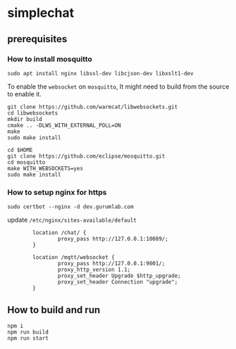 # simplechat


## prerequisites

### How to install mosquitto

```
sudo apt install nginx libssl-dev libcjson-dev libxslt1-dev
```

To enable the `websocket` on `mosquitto`,
It might need to build from the source to enable it.
```
git clone https://github.com/warmcat/libwebsockets.git
cd libwebsockets
mkdir build
cmake .. -DLWS_WITH_EXTERNAL_POLL=ON
make
sudo make install
```

```
cd $HOME
git clone https://github.com/eclipse/mosquitto.git
cd mosquitto
make WITH_WEBSOCKETS=yes
sudo make install
```


### How to setup nginx for https
```
sudo certbot --nginx -d dev.gurumlab.com
```

update `/etc/nginx/sites-available/default`
```
        location /chat/ {
                proxy_pass http://127.0.0.1:10089/;
        }

        location /mqtt/websocket {
                proxy_pass http://127.0.0.1:9001/;
                proxy_http_version 1.1;
                proxy_set_header Upgrade $http_upgrade;
                proxy_set_header Connection "upgrade";
        }
```

## How to build and run
```
npm i
npm run build
npm run start
```
